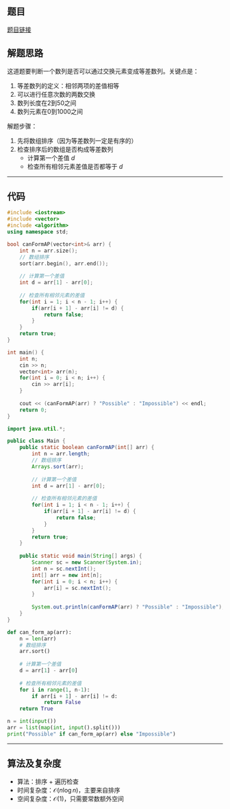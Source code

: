 ## 题目
[题目链接](https://www.nowcoder.com/practice/e11bc3a213d24fc1989b21a7c8b50c3f?tpId=182&tqId=112724&sourceUrl=/exam/oj&channenl=wgithub&fromPut=wgithub)

## 解题思路
这道题要判断一个数列是否可以通过交换元素变成等差数列。关键点是：
1. 等差数列的定义：相邻两项的差值相等
2. 可以进行任意次数的两数交换
3. 数列长度在2到50之间
4. 数列元素在0到1000之间

解题步骤：
1. 先将数组排序（因为等差数列一定是有序的）
2. 检查排序后的数组是否构成等差数列
   - 计算第一个差值 $d$
   - 检查所有相邻元素差值是否都等于 $d$

---

## 代码

```cpp []
#include <iostream>
#include <vector>
#include <algorithm>
using namespace std;

bool canFormAP(vector<int>& arr) {
    int n = arr.size();
    // 数组排序
    sort(arr.begin(), arr.end());
    
    // 计算第一个差值
    int d = arr[1] - arr[0];
    
    // 检查所有相邻元素的差值
    for(int i = 1; i < n - 1; i++) {
        if(arr[i + 1] - arr[i] != d) {
            return false;
        }
    }
    return true;
}

int main() {
    int n;
    cin >> n;
    vector<int> arr(n);
    for(int i = 0; i < n; i++) {
        cin >> arr[i];
    }
    
    cout << (canFormAP(arr) ? "Possible" : "Impossible") << endl;
    return 0;
}
```

```java []
import java.util.*;

public class Main {
    public static boolean canFormAP(int[] arr) {
        int n = arr.length;
        // 数组排序
        Arrays.sort(arr);
        
        // 计算第一个差值
        int d = arr[1] - arr[0];
        
        // 检查所有相邻元素的差值
        for(int i = 1; i < n - 1; i++) {
            if(arr[i + 1] - arr[i] != d) {
                return false;
            }
        }
        return true;
    }
    
    public static void main(String[] args) {
        Scanner sc = new Scanner(System.in);
        int n = sc.nextInt();
        int[] arr = new int[n];
        for(int i = 0; i < n; i++) {
            arr[i] = sc.nextInt();
        }
        
        System.out.println(canFormAP(arr) ? "Possible" : "Impossible");
    }
}
```

```python []
def can_form_ap(arr):
    n = len(arr)
    # 数组排序
    arr.sort()
    
    # 计算第一个差值
    d = arr[1] - arr[0]
    
    # 检查所有相邻元素的差值
    for i in range(1, n-1):
        if arr[i + 1] - arr[i] != d:
            return False
    return True

n = int(input())
arr = list(map(int, input().split()))
print("Possible" if can_form_ap(arr) else "Impossible")
```

---

## 算法及复杂度
- 算法：排序 + 遍历检查
- 时间复杂度：$\mathcal{O}(n\log n)$，主要来自排序
- 空间复杂度：$\mathcal{O}(1)$，只需要常数额外空间
